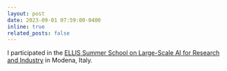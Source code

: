 ```yaml
---
layout: post
date: 2023-09-01 07:59:00-0400
inline: true
related_posts: false
---
```


I participated in the [ELLIS Summer School on Large-Scale AI for Research and Industry](https://www.ellis.unimore.it/summer-school/) in Modena, Italy.
